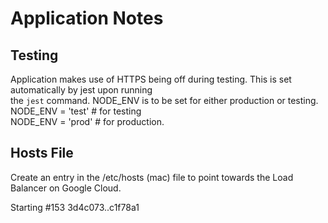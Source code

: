 # Application Notes

## Testing
Application makes use of HTTPS being off during testing. This is set automatically by jest upon running <br>
the `jest` command.
NODE_ENV is to be set for either production or testing. <br>
NODE_ENV = 'test' # for testing<br>
NODE_ENV = 'prod' # for production.<br> 

## Hosts File
Create an entry in the /etc/hosts (mac) file to point towards the Load Balancer on Google Cloud.

Starting #153 3d4c073..c1f78a1